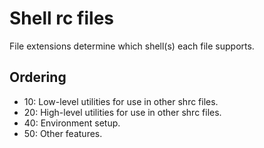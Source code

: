 # Shell rc files

File extensions determine which shell(s) each file supports.


## Ordering

 * 10: Low-level utilities for use in other shrc files.
 * 20: High-level utilities for use in other shrc files.
 * 40: Environment setup.
 * 50: Other features.
